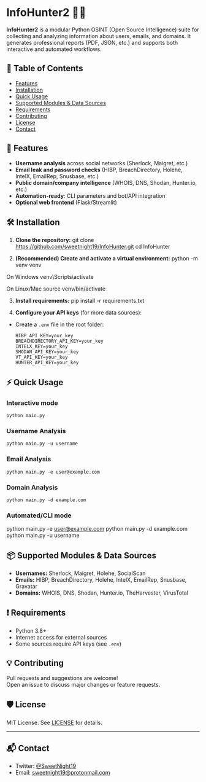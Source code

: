# InfoHunter2 🕵️‍♂️

**InfoHunter2** is a modular Python OSINT (Open Source Intelligence) suite for collecting and analyzing information about users, emails, and domains. It generates professional reports (PDF, JSON, etc.) and supports both interactive and automated workflows.

## 📑 Table of Contents

- [Features](#-Features)
- [Installation](#️-Installation)
- [Quick Usage](#-Quick-Usage)
- [Supported Modules & Data Sources](#-Supported-Modules--Data-Sources)
- [Requirements](#-Requirements)
- [Contributing](#-Contributing)
- [License](#-License)
- [Contact](#-Contact)

## 🚀 Features

- **Username analysis** across social networks (Sherlock, Maigret, etc.)
- **Email leak and password checks** (HIBP, BreachDirectory, Holehe, IntelX, EmailRep, Snusbase, etc.)
- **Public domain/company intelligence** (WHOIS, DNS, Shodan, Hunter.io, etc.)
- **Automation-ready**: CLI parameters and bot/API integration
- **Optional web frontend** (Flask/Streamlit)

## 🛠️ Installation

1. **Clone the repository:**
   git clone https://github.com/sweetnight19/InfoHunter.git
   cd InfoHunter

2. **(Recommended) Create and activate a virtual environment:**
   python -m venv venv

On Windows
venv\Scripts\activate

On Linux/Mac
source venv/bin/activate

3. **Install requirements:**
   pip install -r requirements.txt

4. **Configure your API keys** (for more data sources):

- Create a `.env` file in the root folder:
  ```
  HIBP_API_KEY=your_key
  BREACHDIRECTORY_API_KEY=your_key
  INTELX_KEY=your_key
  SHODAN_API_KEY=your_key
  VT_API_KEY=your_key
  HUNTER_API_KEY=your_key
  ```

## ⚡ Quick Usage

### Interactive mode

```
python main.py
```

### Username Analysis

```
python main.py -u username
```

### Email Analysis

```
python main.py -e user@example.com
```

### Domain Analysis

```
python main.py -d example.com
```

### Automated/CLI mode

python main.py -e user@example.com
python main.py -d example.com
python main.py -u username

## 📦 Supported Modules & Data Sources

- **Usernames:** Sherlock, Maigret, Holehe, SocialScan
- **Emails:** HIBP, BreachDirectory, Holehe, IntelX, EmailRep, Snusbase, Gravatar
- **Domains:** WHOIS, DNS, Shodan, Hunter.io, TheHarvester, VirusTotal

## ❗ Requirements

- Python 3.8+
- Internet access for external sources
- Some sources require API keys (see `.env`)

## 💡 Contributing

Pull requests and suggestions are welcome!  
Open an issue to discuss major changes or feature requests.

## 🛡️ License

MIT License. See [LICENSE](LICENSE) for details.

---

## 📬 Contact

- Twitter: [@SweetNight19](https://twitter.com/SweetNight19)
- Email: sweetnight19@protonmail.com
